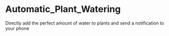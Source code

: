 # Automatic_Plant_Watering
Directly add the perfect amount of water to plants and send a notification to your phone 
